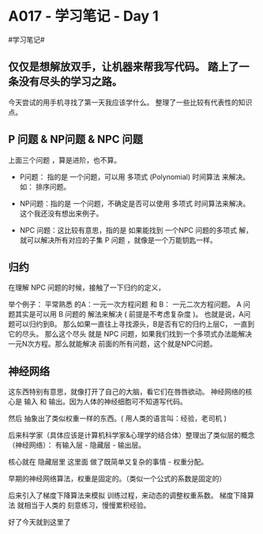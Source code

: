 #  A017 - 学习笔记 - Day 1
#学习笔记#


仅仅是想解放双手，让机器来帮我写代码。
踏上了一条没有尽头的学习之路。
----

今天尝试的用手机寻找了第一天我应该学什么。
整理了一些比较有代表性的知识点。


## P 问题 & NP问题 & NPC 问题

上面三个问题 ，算是进阶，也不算。

* P问题： 指的是 一个问题，可以用 多项式 (Polynomial) 时间算法 来解决。
		如： 排序问题。

* NP问题：指的是 一个问题，不确定是否可以使用  多项式 时间算法来解决。
		 这个我还没有想出来例子。

* NPC 问题：这比较有意思，指的是 如果能找到 一个NPC 问题的多项式 解，
		就可以解决所有对应的子集 P 问题 ，就像是一个万能钥匙一样。

## 归约
在理解 NPC 问题的时候，接触了一下归约的定义，

举个例子：
	平常熟悉 的A：一元一次方程问题  和 B： 一元二次方程问题。 A 问题其实是可以用 B 问题的 解法来解决 ( 前提是不考虑复杂度 )。
	也就是说，A问题可以归约到B。
	那么如果一直往上寻找源头，B是否有它的归约上层C， 一直到它的尽头。 那么这个尽头 就是 NPC 问题，如果我们找到一个多项式办法能解决一元N次方程。那么就能解决 前面的所有问题，这个就是NPC问题。

## 神经网络
这东西特别有意思，就像打开了自己的大脑，看它们在唇唇欲动。
神经网络的核心是 输入 和 输出。因为人体的神经细胞可不知道写代码。

然后 抽象出了类似权重一样的东西。( 用人类的语言叫：经验，老司机 )

后来科学家（具体应该是计算机科学家&心理学的结合体）整理出了类似层的概念（神经网络）：
	有输入层 - 隐藏层 - 输出层。

核心就在 隐藏层里 这里面 做了既简单又复杂的事情 - 权重分配。


早期的神经网络算法，权重是固定的。（类似一个公式的系数是固定的）

后来引入了梯度下降算法来模拟 训练过程，来动态的调整权重系数。
梯度下降算法 就相当于人类的 刻意练习，慢慢累积经验。


好了今天就到这里了




